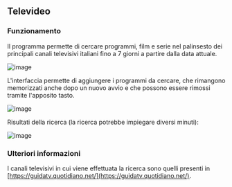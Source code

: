 ## Televideo

### Funzionamento
Il programma permette di cercare programmi, film e serie nel palinsesto dei principali canali televisivi italiani fino a 7 giorni a partire dalla data attuale.

![image](https://github.com/Messina-Agata/Televideo/assets/79848054/da410a78-18d8-44a9-99db-cf887f5a7b53)

L'interfaccia permette di aggiungere i programmi da cercare, che rimangono memorizzati anche dopo un nuovo avvio e che possono essere rimossi tramite l'apposito tasto.

![image](https://github.com/Messina-Agata/Televideo/assets/79848054/b18057c5-6af2-462b-8241-b7921c64b99a)

Risultati della ricerca (la ricerca potrebbe impiegare diversi minuti):

![image](https://github.com/Messina-Agata/Televideo/assets/79848054/cd73bfec-561b-4247-baae-23cf3be508c7)


### Ulteriori informazioni
I canali televisivi in cui viene effettuata la ricerca sono quelli presenti in [https://guidatv.quotidiano.net/](https://guidatv.quotidiano.net/).
